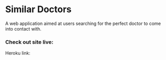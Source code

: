 # Similar Doctors

A web application aimed at users searching for the perfect doctor to come into contact with. 

### Check out site live:

Heroku link: 